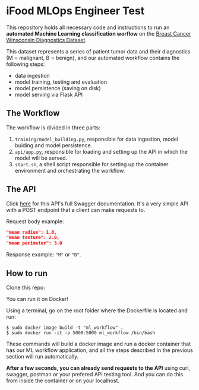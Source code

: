 # iFood MLOps Engineer Test

This repository holds all necessary code and instructions to run an **automated Machine Learning classification worflow** on the [Breast Cancer Winsconsin Diagnostics Dataset](https://www.kaggle.com/uciml/breast-cancer-wisconsin-data).

This dataset represents a series of patient tumor data and their diagnostics (M = malignant, B = benign), and our automated workflow contains the following steps:
- data ingestion
- model training, testing and evaluation
- model persistence (saving on disk)
- model serving via Flask API

## The Workflow
The workflow is divided in three parts:
1. `training/model_building.py`, responsible for data ingestion, model buiding and model persistence.
2. `api/app.py`, responsible for loading and setting up the API in which the model will be served.
3. `start.sh`, a shell script responsible for setting up the container environment and orchestrating the workflow.

## The API

Click [here](https://app.swaggerhub.com/apis/victorvalentee/iFoodMLTestAPI/0.1.0) for this API's full Swagger documentation. It's a very simple API with a POST endpoint that a client can make requests to.

Request body example:
```json
"mean radius": 1.0,
"mean texture": 2.0,
"mean perimeter": 3.0
```

Response example:
`"M"` or `"B"`.

## How to run

Clone this repo:

You can run it on Docker!

Using a terminal, go on the root folder where the Dockerfile is located and run:

```
$ sudo docker image build -t "ml_workflow" .
$ sudo docker run -it -p 5000:5000 ml_workflow /bin/bash
```

These commands will build a docker image and run a docker container that has our ML workflow application, and all the steps described in the previous section will run automatically.

**After a few seconds, you can already send requests to the API** using curl, swagger, postman or your prefered API testing tool. And you can do this from inside the container or on your localhost.